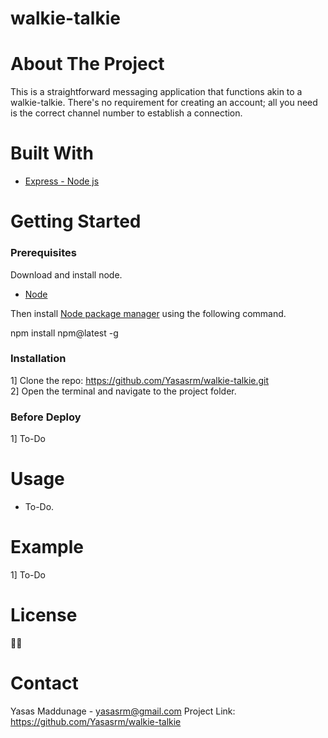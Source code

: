 # walkie-talkie

# About The Project

This is a straightforward messaging application that functions akin to a walkie-talkie. There's no requirement for creating an account; all you need is the correct channel number to establish a connection.

# Built With

<ul dir="auto">
<li><a href="https://expressjs.com/" rel="nofollow">Express - Node js</a></li>
</ul>

# Getting Started

<h3>Prerequisites</h3>

Download and install node.
<ul dir="auto">
  <li><a href="https://nodejs.org/" rel="nofollow">Node</a></li>
</ul>

Then install <a href="https://www.npmjs.com/" rel="nofollow">Node package manager</a> using the following command.

npm install npm@latest -g

<h3>Installation</h3>

1] Clone the repo: https://github.com/Yasasrm/walkie-talkie.git <br>
2] Open the terminal and navigate to the project folder. <br>

<h3>Before Deploy</h3>
1] To-Do

# Usage

 <ul dir="auto">
  <li>To-Do.</li>
</ul>

# Example
1] To-Do

# License
🤷‍♂️

# Contact

Yasas Maddunage - yasasrm@gmail.com
Project Link: https://github.com/Yasasrm/walkie-talkie